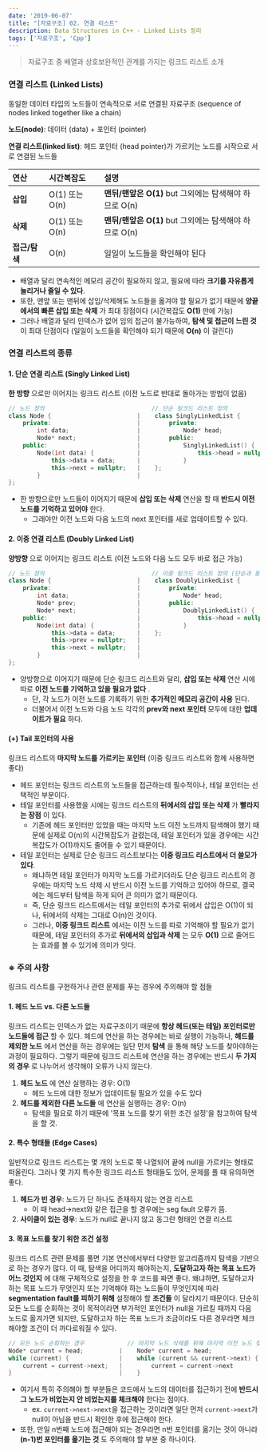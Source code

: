 ```yaml
---
date: '2019-06-07'
title: "[자료구조] 02. 연결 리스트"
description: Data Structures in C++ - Linked Lists 정리
tags: ['자료구조', 'Cpp']
---
```

> 자료구조 중 배열과 상호보완적인 관계를 가지는 링크드 리스트 소개

### 연결 리스트 (Linked Lists)
동일한 데이터 타입의 노드들이 연속적으로 서로 연결된 자료구조 (sequence of nodes linked together like a chain)

__노드(node)__: 데이터 (data) + 포인터 (pointer)

__연결 리스트(linked list)__: 헤드 포인터 (head pointer)가 가르키는 노드를 시작으로 서로 연결된 노드들

| 연산 | 시간복잡도 | 설명 |
|:---|:---|:---|
| __삽입__ | O(1) 또는 O(n) | __맨뒤/맨앞은 O(1)__ but 그외에는 탐색해야 하므로 O(n) |
| __삭제__ | O(1) 또는 O(n) | __맨뒤/맨앞은 O(1)__ but 그외에는 탐색해야 하므로 O(n) |
| __접근/탐색__ | O(n) | 일일이 노드들을 확인해야 된다 |

- 배열과 달리 연속적인 메모리 공간이 필요하지 않고, 필요에 따라 __크기를 자유롭게 늘리거나 줄일 수 있다__.
- 또한, 맨앞 또는 맨뒤에 삽입/삭제해도 노드들을 옮겨야 할 필요가 없기 때문에 __양끝에서의 빠른 삽입 또는 삭제__ 가 최대 장점이다 (시간복잡도 __O(1)__ 만에 가능)
- 그러나 배열과 달리 인덱스가 없어 임의 접근이 불가능하여, __탐색 및 접근이 느린 것__ 이 최대 단점이다 (일일이 노드들을 확인해야 되기 때문에 __O(n)__ 이 걸린다) 

### 연결 리스트의 종류

#### 1. 단순 연결 리스트 (Singly Linked List)
__한 방향__ 으로만 이어지는 링크드 리스트 (이전 노드로 반대로 돌아가는 방법이 없음)
```cpp
// 노드 정의                              // 단순 링크드 리스트 정의
class Node {                        |    class SinglyLinkedList {
    private:                        |        private:
        int data;                   |            Node* head;
        Node* next;                 |        public:
    public:                         |            SinglyLinkedList() {
        Node(int data) {            |                this->head = nullptr;
            this->data = data;      |            }
            this->next = nullptr;   |    };
        }                           |
};                                   
```
- 한 방향으로만 노드들이 이어지기 때문에 __삽입 또는 삭제__ 연산을 할 때 __반드시 이전 노드를 기억하고 있어야__ 한다. 
    - 그래야만 이전 노드와 다음 노드의 next 포인터를 새로 업데이트할 수 있다.

#### 2. 이중 연결 리스트 (Doubly Linked List)
__양방향__ 으로 이어지는 링크드 리스트 (이전 노드와 다음 노드 모두 바로 접근 가능)
```cpp
// 노드 정의                              // 이중 링크드 리스트 정의 (단순과 동일)
class Node {                        |    class DoublyLinkedList {
    private:                        |        private:
        int data;                   |            Node* head;
        Node* prev;                 |        public:
        Node* next;                 |            DoublyLinkedList() {
    public:                         |                this->head = nullptr;
        Node(int data) {            |            }
            this->data = data;      |    };
            this->prev = nullptr;   |
            this->next = nullptr;   |
        }                           |
};                                   
```
- 양방향으로 이어지기 때문에 단순 링크드 리스트와 달리, __삽입 또는 삭제__ 연산 시에 따로 __이전 노드를 기억하고 있을 필요가 없다__ .
    - 단, 각 노드가 이전 노드를 기록하기 위한 __추가적인 메모리 공간이 사용__ 된다.
    - 더불어서 이전 노드와 다음 노드 각각의 __prev와 next 포인터__ 모두에 대한 __업데이트가 필요__ 하다. 

#### (+) Tail 포인터의 사용
링크드 리스트의 __마지막 노드를 가르키는 포인터__ (이중 링크드 리스트와 함께 사용하면 좋다)
- 헤드 포인터는 링크드 리스트의 노드들을 접근하는데 필수적이나, 테일 포인터는 선택적인 부분이다.
- 테일 포인터를 사용했을 시에는 링크드 리스트의 __뒤에서의 삽입 또는 삭제__ 가 __빨라지는 장점__ 이 있다.
    - 기존에 헤드 포인터만 있었을 때는 마지막 노드 이전 노드까지 탐색해야 했기 때문에 실제로 O(n)의 시간복잡도가 걸렸는데, 테일 포인터가 있을 경우에는 시간복잡도가 O(1)까지도 줄어들 수 있기 때문이다.
- 테일 포인터는 실제로 단순 링크드 리스트보다는 __이중 링크드 리스트에서 더 쓸모가 있다__.
    - 왜냐하면 테일 포인터가 마지막 노드를 가르키더라도 단순 링크드 리스트의 경우에는 마지막 노드 삭제 시 반드시 이전 노드를 기억하고 있어야 하므로, 결국에는 헤드부터 탐색을 하게 되어 큰 의미가 없기 때문이다.
    - 즉, 단순 링크드 리스트에서는 테일 포인터의 추가로 뒤에서 삽입은 O(1)이 되나, 뒤에서의 삭제는 그대로 O(n)인 것이다.
    - 그러나, __이중 링크드 리스트__ 에서는 이전 노드를 따로 기억해야 할 필요가 없기 때문에, 테일 포인터의 추가로 __뒤에서의 삽입과 삭제__ 는 모두 __O(1)__ 으로 줄어드는 효과를 볼 수 있기에 의미가 잇다.

### ※ 주의 사항
링크드 리스트를 구현하거나 관련 문제를 푸는 경우에 주의해야 할 점들

#### 1. 헤드 노드 vs. 다른 노드들
링크드 리스트는 인덱스가 없는 자료구조이기 때문에 __항상 헤드(또는 테일) 포인터로만 노드들에 접근__ 할 수 있다. 헤드에 연산을 하는 경우에는 바로 실행이 가능하나, __헤드를 제외한 노드__ 에서 연산을 하는 경우에는 일단 먼저 __탐색__ 을 통해 해당 노드를 찾아야하는 과정이 필요하다. 그렇기 때문에 링크드 리스트에 연산을 하는 경우에는 반드시 __두 가지의 경우__ 로 나누어서 생각해야 오류가 나지 않는다.
1. __헤드 노드__ 에 연산 실행하는 경우: O(1)
    - 헤드 노드에 대한 정보가 업데이트될 필요가 있을 수도 있다
2. __헤드를 제외한 다른 노드들__ 에 연산을 실행하는 경우: O(n)
    - 탐색을 필요로 하기 때문에 '목표 노드를 찾기 위한 조건 설정'을 참고하여 탐색을 할 것.

#### 2. 특수 형태들 (Edge Cases)
일반적으로 링크드 리스트는 몇 개의 노드로 쭉 나열되어 끝에 null을 가르키는 형태로 떠올린다. 그러나 몇 가지 특수한 링크드 리스트 형태들도 있어, 문제를 풀 때 유의하면 좋다.
1. __헤드가 빈 경우__: 노드가 단 하나도 존재하지 않는 연결 리스트
    - 이 때 head->next와 같은 접근을 할 경우에는 seg fault 오류가 뜸.
2. __사이클이 있는 경우__: 노드가 null로 끝나지 않고 동그란 형태인 연결 리스트

#### 3. 목표 노드를 찾기 위한 조건 설정
링크드 리스트 관련 문제를 풀면 기본 연산에서부터 다양한 알고리즘까지 탐색을 기반으로 하는 경우가 많다. 이 때, 탐색을 어디까지 해야하는지, __도달하고자 하는 목표 노드가 어느 것인지__ 에 대해 구체적으로 설정을 한 후 코드를 짜면 좋다. 왜냐하면, 도달하고자 하는 목표 노드가 무엇인지 또는 기억해야 하는 노드들이 무엇인지에 따라 __segmentation fault를 피하기 위해__ 설정해야 할 __조건들__ 이 달라지기 때문이다. 단순히 모든 노드를 순회하는 것이 목적이라면 부가적인 포인터가 null을 가르킬 때까지 다음 노드로 옮겨가면 되지만, 도달하고자 하는 목표 노드가 조금이라도 다른 경우라면 체크해야할 조건이 더 까다로워질 수 있다.
```cpp
// 모든 노드 순회하는 경우            // 마지막 노드 삭제를 위해 마지막 이전 노드 찾기
Node* current = head;          |    Node* current = head;
while (current) {              |    while (current && current->next) {
    current = current->next;   |        current = current->next
}                              |    }
```
- 여기서 특히 주의해야 할 부분들은 코드에서 노드의 데이터를 접근하기 전에 __반드시 그 노드가 비었는지 안 비었는지를 체크해야__ 한다는 점이다. 
    - ex. `current->next->next`을 접근하는 것이라면 일단 먼저 `current->next`가 null이 아님을 반드시 확인한 후에 접근해야 한다.
- 또한, 만일 n번째 노드에 접근해야 되는 경우라면 n번 포인터를 옮기는 것이 아니라 __(n-1)번 포인터를 옮기는 것__ 도 주의해야 할 부분 중 하나이다.